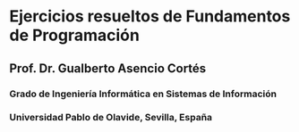 # Ejercicios resueltos de Fundamentos de Programación 
## Prof. Dr. Gualberto Asencio Cortés
### Grado de Ingeniería Informática en Sistemas de Información
### Universidad Pablo de Olavide, Sevilla, España
